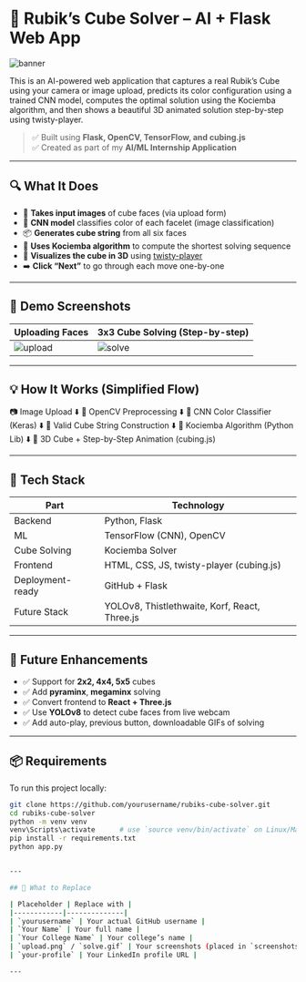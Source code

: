 # 🧠 Rubik’s Cube Solver – AI + Flask Web App

![banner](https://raw.githubusercontent.com/yourusername/rubiks-cube-solver/main/screenshots/banner.png)

This is an AI-powered web application that captures a real Rubik’s Cube using your camera or image upload, predicts its color configuration using a trained CNN model, computes the optimal solution using the Kociemba algorithm, and then shows a beautiful 3D animated solution step-by-step using twisty-player.

> ✅ Built using **Flask, OpenCV, TensorFlow, and cubing.js**  
> ✅ Created as part of my **AI/ML Internship Application**

---

## 🔍 What It Does

- 📸 **Takes input images** of cube faces (via upload form)
- 🧠 **CNN model** classifies color of each facelet (image classification)
- 📦 **Generates cube string** from all six faces
- 🧮 **Uses Kociemba algorithm** to compute the shortest solving sequence
- 🧊 **Visualizes the cube in 3D** using [twisty-player](https://cubing.js.org)
- ➡️ **Click “Next”** to go through each move one-by-one

---

## 📸 Demo Screenshots

| Uploading Faces | 3x3 Cube Solving (Step-by-step) |
|-----------------|----------------------------------|
| ![upload](https://raw.githubusercontent.com/yourusername/rubiks-cube-solver/main/screenshots/upload.png) | ![solve](https://raw.githubusercontent.com/yourusername/rubiks-cube-solver/main/screenshots/solve.gif) |

---

## 💡 How It Works (Simplified Flow)
📷 Image Upload
⬇️
🎯 OpenCV Preprocessing
⬇️
🧠 CNN Color Classifier (Keras)
⬇️
🧩 Valid Cube String Construction
⬇️
🤖 Kociemba Algorithm (Python Lib)
⬇️
🧊 3D Cube + Step-by-Step Animation (cubing.js)



---

## 🧰 Tech Stack

| Part | Technology |
|------|------------|
| Backend | Python, Flask |
| ML | TensorFlow (CNN), OpenCV |
| Cube Solving | Kociemba Solver |
| Frontend | HTML, CSS, JS, twisty-player (cubing.js) |
| Deployment-ready | GitHub + Flask |
| Future Stack | YOLOv8, Thistlethwaite, Korf, React, Three.js |

---

## 🚀 Future Enhancements

- ✅ Support for **2x2, 4x4, 5x5** cubes
- ✅ Add **pyraminx**, **megaminx** solving
- ✅ Convert frontend to **React + Three.js**
- ✅ Use **YOLOv8** to detect cube faces from live webcam
- ✅ Add auto-play, previous button, downloadable GIFs of solving

---

## 📦 Requirements

To run this project locally:

```bash
git clone https://github.com/yourusername/rubiks-cube-solver.git
cd rubiks-cube-solver
python -m venv venv
venv\Scripts\activate      # use `source venv/bin/activate` on Linux/Mac
pip install -r requirements.txt
python app.py


---

## 📝 What to Replace

| Placeholder | Replace with |
|------------|--------------|
| `yourusername` | Your actual GitHub username |
| `Your Name` | Your full name |
| `Your College Name` | Your college’s name |
| `upload.png` / `solve.gif` | Your screenshots (placed in `screenshots/` folder) |
| `your-profile` | Your LinkedIn profile URL |

---




